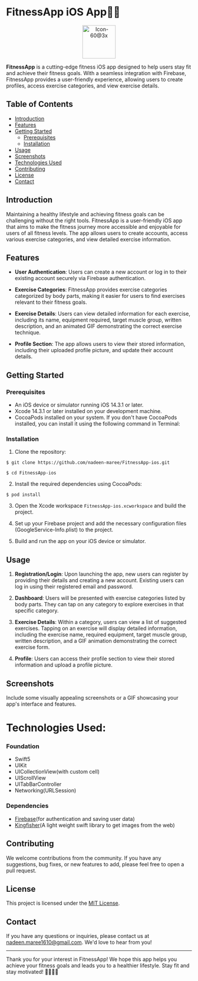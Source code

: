 # FitnessApp iOS App🏋️‍♀️

<p align="center">
 <img width="90" alt="Icon-60@3x" src="https://user-images.githubusercontent.com/82876741/210613281-f5c461d2-4d96-462c-b81e-fc2f6e12f80d.png">
</p>

**FitnessApp** is a cutting-edge fitness iOS app designed to help users stay fit and achieve their fitness goals. With a seamless integration with Firebase, FitnessApp provides a user-friendly experience, allowing users to create profiles, access exercise categories, and view exercise details.

## Table of Contents

- [Introduction](#introduction)
- [Features](#features)
- [Getting Started](#getting-started)
  - [Prerequisites](#prerequisites)
  - [Installation](#installation)
- [Usage](#usage)
- [Screenshots](#screenshots)
- [Technologies Used](#technologies-used)
- [Contributing](#contributing)
- [License](#license)
- [Contact](#contact)

## Introduction

Maintaining a healthy lifestyle and achieving fitness goals can be challenging without the right tools. FitnessApp is a user-friendly iOS app that aims to make the fitness journey more accessible and enjoyable for users of all fitness levels. The app allows users to create accounts, access various exercise categories, and view detailed exercise information.

## Features

- **User Authentication**: Users can create a new account or log in to their existing account securely via Firebase authentication.

- **Exercise Categories**: FitnessApp provides exercise categories categorized by body parts, making it easier for users to find exercises relevant to their fitness goals.

- **Exercise Details**: Users can view detailed information for each exercise, including its name, equipment required, target muscle group, written description, and an animated GIF demonstrating the correct exercise technique.

- **Profile Section**: The app allows users to view their stored information, including their uploaded profile picture, and update their account details.

## Getting Started

### Prerequisites

- An iOS device or simulator running iOS 14.3.1 or later.
- Xcode 14.3.1 or later installed on your development machine.
- CocoaPods installed on your system. If you don't have CocoaPods installed, you can install it using the following command in Terminal:

### Installation

1. Clone the repository:
   
`$ git clone https://github.com/nadeen-maree/FitnessApp-ios.git`

`$ cd FitnessApp-ios`

2. Install the required dependencies using CocoaPods:

`$ pod install`

3. Open the Xcode workspace `FitnessApp-ios.xcworkspace` and build the project.

4. Set up your Firebase project and add the necessary configuration files (GoogleService-Info.plist) to the project.

5. Build and run the app on your iOS device or simulator.

## Usage

1. **Registration/Login**: Upon launching the app, new users can register by providing their details and creating a new account. Existing users can log in using their registered email and password.

2. **Dashboard**: Users will be presented with exercise categories listed by body parts. They can tap on any category to explore exercises in that specific category.

3. **Exercise Details**: Within a category, users can view a list of suggested exercises. Tapping on an exercise will display detailed information, including the exercise name, required equipment, target muscle group, written description, and a GIF animation demonstrating the correct exercise form.

4. **Profile**: Users can access their profile section to view their stored information and upload a profile picture.

## Screenshots

Include some visually appealing screenshots or a GIF showcasing your app's interface and features.


# Technologies Used:

### Foundation
- Swift5
- UIKit
- UICollectionView(with custom cell)
- UIScrollView
- UITabBarController
- Networking(URLSession)
  
### Dependencies 
- [Firebase](https://firebase.google.com)(for authentication and saving user data)
- [Kingfisher](https://github.com/onevcat/Kingfisher)(A light weight swift library to get images from the web)


## Contributing

We welcome contributions from the community. If you have any suggestions, bug fixes, or new features to add, please feel free to open a pull request.

## License

This project is licensed under the [MIT License](LICENSE).

## Contact

If you have any questions or inquiries, please contact us at nadeen.maree1610@gmail.com. We'd love to hear from you!

---

Thank you for your interest in FitnessApp! We hope this app helps you achieve your fitness goals and leads you to a healthier lifestyle. Stay fit and stay motivated! 🏋️‍♀️🏃‍♂️

